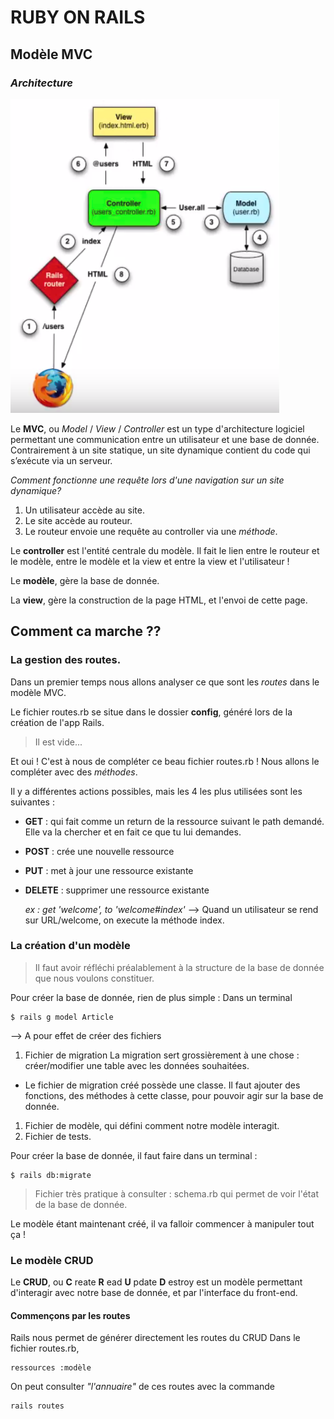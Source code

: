 # RUBY ON RAILS

## Modèle MVC
### ***Architecture***

![Image Archi](/images/schema_MVC.png)

Le **MVC**, ou *Model* / *View* / *Controller* est un
type d'architecture logiciel permettant une communication entre un utilisateur et une base de donnée.
Contrairement à un site statique, un site dynamique contient du code qui s’exécute via un serveur.

*Comment fonctionne une requête lors d'une navigation sur un site dynamique?*

1. Un utilisateur accède au site.
1. Le site accède au routeur.
1. Le routeur envoie une requête au controller via une *méthode*.

Le **controller** est l'entité centrale du modèle. Il fait le lien entre le routeur et le modèle, entre le modèle et la view et entre la view et l'utilisateur !

Le **modèle**, gère la base de donnée.

La **view**, gère la construction de la page HTML, et l'envoi de cette page.


## Comment ca marche ??

### La gestion des routes.

Dans un premier temps nous allons analyser ce que sont les *routes* dans le modèle MVC.

Le fichier routes.rb se situe dans le dossier **config**, généré lors de la création de l'app Rails.
> Il est vide...

Et oui ! C'est à nous de compléter ce beau fichier routes.rb !
Nous allons le compléter avec des *méthodes*.

Il y a différentes actions possibles, mais les 4 les plus utilisées sont les suivantes :
* **GET** : qui fait comme un return de la ressource suivant le path demandé. Elle va la chercher et en fait ce que tu lui demandes.
* **POST** : crée une nouvelle ressource
* **PUT** : met à jour une ressource existante
* **DELETE** : supprimer une ressource existante


  *ex : get 'welcome', to 'welcome#index'*
  --> Quand un utilisateur se rend sur URL/welcome, on execute la méthode index.

### La création d'un modèle

> Il faut avoir réfléchi préalablement à la structure de la base de donnée que nous voulons constituer.  

Pour créer la base de donnée, rien de plus simple :
Dans un terminal
```
$ rails g model Article
```
--> A pour effet de créer des fichiers
1. Fichier de migration
La migration sert grossièrement à une chose : créer/modifier une table avec les données souhaitées.
  * Le fichier de migration créé possède une classe. Il faut ajouter des fonctions, des méthodes à cette classe, pour pouvoir agir sur la base de donnée.
1. Fichier de modèle, qui défini comment notre modèle interagit.
1. Fichier de tests.

Pour créer la base de donnée, il faut faire dans un terminal :
```
$ rails db:migrate
```

> Fichier très pratique à consulter : schema.rb qui permet de voir l'état de la base de donnée.

Le modèle étant maintenant créé, il va falloir commencer à manipuler tout ça !

### Le modèle CRUD

Le **CRUD**, ou **C** reate **R** ead **U** pdate **D** estroy
est un  modèle permettant d'interagir avec notre base de donnée, et par l'interface du front-end.

#### Commençons par les routes

Rails nous permet de générer directement les routes du CRUD
Dans le fichier routes.rb,
```
ressources :modèle
```

On peut consulter  *"l'annuaire"* de ces routes avec la commande
```
rails routes
```
